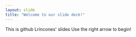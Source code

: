 ```yaml
---
layout: slide
title: "Welcome to our slide deck!"
---
```

This is github Lrincones' slides
Use the right arrow to begin!
